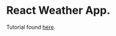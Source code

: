 # React Weather App. 

Tutorial found <a href="http://joanmira.com/tutorial-build-a-weather-app-with-react/">here</a>.